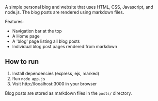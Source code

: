 A simple personal blog and website that uses HTML, CSS, Javascript, and node.js. The blog posts are rendered using markdown files.

Features:
- Navigation bar at the top
- A Home page
- A 'blog' page listing all blog posts
- Individual blog post pages rendered from markdown

## How to run

1. Install dependencies (express, ejs, marked)
2. Run `node app.js`
3. Visit http://localhost:3000 in your browser

Blog posts are stored as markdown files in the `posts/` directory.